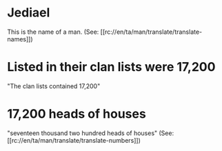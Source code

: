 # Jediael

This is the name of a man. (See: [[rc://en/ta/man/translate/translate-names]])

# Listed in their clan lists were 17,200

"The clan lists contained 17,200"

# 17,200 heads of houses

"seventeen thousand two hundred heads of houses" (See: [[rc://en/ta/man/translate/translate-numbers]])

